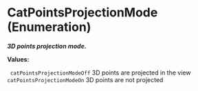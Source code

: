 # CatPointsProjectionMode (Enumeration)

**_3D points projection mode._**

**Values:**

` catPointsProjectionModeOff`      3D points are projected in the view
` catPointsProjectionModeOn`      3D points are not projected